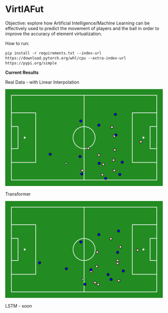 # VirtIAFut

Objective: explore how Artificial Intelligence/Machine Learning can be effectively used to predict the movement of players and the ball in order to improve the accuracy of element virtualization.

How to run:

```
pip install -r requirements.txt --index-url https://download.pytorch.org/whl/cpu --extra-index-url https://pypi.org/simple
```


**Current Results**

Real Data - with Linear Interpolation

![Soccer Animation](data/animations/true_frames.gif "Real Data")

Transformer

![Soccer Animation](data/animations/pred_frames_tf.gif "TF")

LSTM - soon
